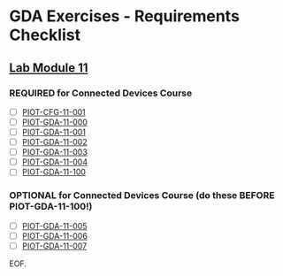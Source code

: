# GDA Exercises - Requirements Checklist

## [Lab Module 11](https://github.com/orgs/programming-the-iot/projects/1#column-10488514)

### REQUIRED for Connected Devices Course

- [ ] [PIOT-CFG-11-001](https://github.com/programming-the-iot/book-exercise-tasks/issues/121)
- [ ] [PIOT-GDA-11-000](https://github.com/programming-the-iot/book-exercise-tasks/issues/29)
- [ ] [PIOT-GDA-11-001](https://github.com/programming-the-iot/book-exercise-tasks/issues/118)
- [ ] [PIOT-GDA-11-002](https://github.com/programming-the-iot/book-exercise-tasks/issues/119)
- [ ] [PIOT-GDA-11-003](https://github.com/programming-the-iot/book-exercise-tasks/issues/113)
- [ ] [PIOT-GDA-11-004](https://github.com/programming-the-iot/book-exercise-tasks/issues/117)
- [ ] [PIOT-GDA-11-100](https://github.com/programming-the-iot/book-exercise-tasks/issues/32)

### OPTIONAL for Connected Devices Course (do these BEFORE PIOT-GDA-11-100!)

- [ ] [PIOT-GDA-11-005](https://github.com/programming-the-iot/book-exercise-tasks/issues/158)
- [ ] [PIOT-GDA-11-006](https://github.com/programming-the-iot/book-exercise-tasks/issues/159)
- [ ] [PIOT-GDA-11-007](https://github.com/programming-the-iot/book-exercise-tasks/issues/160)

EOF.
